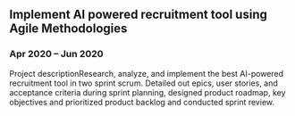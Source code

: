 ## Implement AI powered recruitment tool using Agile Methodologies
### Apr 2020 – Jun 2020

Project descriptionResearch, analyze, and implement the best AI-powered recruitment tool in two sprint scrum. 
Detailed out epics, user stories, and acceptance criteria during sprint planning, designed product roadmap, 
key objectives and prioritized product backlog and conducted sprint review.
